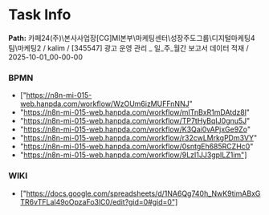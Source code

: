 # Task Info

**Path:** 카페24(주)\본사사업장\[CG]MI본부\마케팅센터\성장주도그룹\디지털마케팅4팀\마케팅2 / kalim / [345547] 광고 운영 관리 _ 일_주_월간 보고서 데이터 적재 / 2025-10-01_00-00-00

### BPMN
- ["https://n8n-mi-015-web.hanpda.com/workflow/WzOUm6izMUFFnNNJ"
- "https://n8n-mi-015-web.hanpda.com/workflow/mITnBxR1mDAtdz8l"
- "https://n8n-mi-015-web.hanpda.com/workflow/TP7tHyBqIJ0gnu5J"
- "https://n8n-mi-015-web.hanpda.com/workflow/K3Qai0vAPjxGe9Zo"
- "https://n8n-mi-015-web.hanpda.com/workflow/r32cwLMrkgPDm3VY"
- "https://n8n-mi-015-web.hanpda.com/workflow/0sntgEh685RCZHc0"
- "https://n8n-mi-015-web.hanpda.com/workflow/9LzI1JJ3gpILZ1im"]

### WIKI
- ["https://docs.google.com/spreadsheets/d/1NA6Qg740h_NwK9timABxGTR6vTFLal49oOpzaFo3lC0/edit?gid=0#gid=0"]

